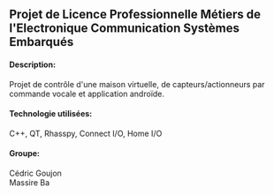 Projet de Licence Professionnelle Métiers de l'Electronique Communication Systèmes Embarqués
-
#### Description:  
Projet de contrôle d'une maison virtuelle, de capteurs/actionneurs par commande vocale et application androïde.

#### Technologie utilisées:  
C++, QT, Rhasspy, Connect I/O, Home I/O

#### Groupe:  
Cédric Goujon  
Massire Ba  
